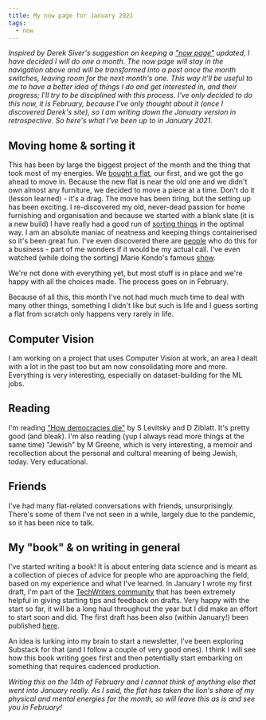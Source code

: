 ```yaml
---
title: My now page for January 2021
tags:
  - now
---
```


_Inspired by Derek Siver's suggestion on keeping a ["now page"](https://sive.rs/now) updated, I have decided I will do one a month. The now page will stay in the navigation above and will be transformed into a post once the month switches, leaving room for the next month's one.
This way it'll be useful to me to have a better idea of things I do and get interested in, and their progress; I'll try to be disciplined with this process.
I've only decided to do this now, it is February, because I've only thought about it (once I discovered Derek's site), so I am writing down the January version in retrospective. So here's what I've been up to in January 2021._

## Moving home & sorting it

This has been by large the biggest project of the month and the thing that took most of my energies. We [bought a flat](https://martinapugliese.github.io/i-bought-a-flat/), our first, and we got the go ahead to move in. Because the new flat is near the old one and we didn't own almost any furniture, we decided to move a piece at a time. Don't do it (lesson learned) - it's a drag.
The move has been tiring, but the setting up has been exciting. I re-discovered my old, never-dead passion for home furnishing and organisation and because we started with a blank slate (it is a new build) I have really had a good run of [sorting things](https://www.instagram.com/p/CKXYVfTjGvN/) in the optimal way. I am an absolute maniac of neatness and keeping things containerised so it's been great fun. I've even discovered there are [people](https://www.thehomeedit.com/) who do this for a business - part of me wonders if it would be my actual call. I've even watched (while doing the sorting) Marie Kondo's famous [show](https://www.netflix.com/title/80209379).

We're not done with everything yet, but most stuff is in place and we're happy with all the choices made. The process goes on in February.

Because of all this, this month I've not had much much time to deal with many other things, something I didn't like but such is life and I guess sorting a flat from scratch only happens very rarely in life.

## Computer Vision

I am working on a project that uses Computer Vision at work, an area I dealt with a lot in the past too but am now consolidating more and more. Everything is very interesting, especially on dataset-building for the ML jobs.

## Reading

I'm reading ["How democracies die"](https://www.goodreads.com/book/show/35356384-how-democracies-die) by S Levitsky and D Ziblatt. It's pretty good (and bleak). I'm also reading (yup I always read more things at the same time) "Jewish" by M Greene, which is very interesting, a memoir and recollection about the personal and cultural meaning of being Jewish, today. Very educational.

## Friends

I've had many flat-related conversations with friends, unsurprisingly. There's some of them I've not seen in a while, largely due to the pandemic, so it has been nice to talk.

## My "book" & on writing in general

I've started writing a book! It is about entering data science and is meant as a collection of pieces of advice for people who are approaching the field, based on my experience and what I've learned. In January I wrote my first draft, I'm part of the [TechWriters community](https://techwriters.dev/) that has been extremely helpful in giving starting tips and feedback on drafts. Very happy with the start so far, it will be a long haul throughout the year but I did make an effort to start soon and did.
The first draft has been also (within January!) been published [here](https://martinapugliese.github.io/data-science-avocados/).

An idea is lurking into my brain to start a newsletter, I've been exploring Substack for that (and I follow a couple of very good ones). I think I will see how this book writing goes first and then potentially start embarking on something that requires cadenced production.

_Writing this on the 14th of February and I cannot think of anything else that went into January really. As I said, the flat has taken the lion's share of my physical and mental energies for the month, so will leave this as is and see you in February!_
